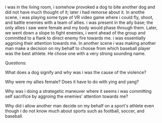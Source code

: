 i was in the living room, i somehow provoked a dog to bite another dog and did not have much thought of it; later i had remorse about it. In anothe scene, i was playing some type of VR video game where i could fly, shoot, and battle enemies with a team of allies. i was present in the ally base; the only allies i saw were female and my body would phase through them. Later, we went down a slope to fight enemies, i went ahead of the group and committed to a flank to direct enemy fire towards me. i was essentially aggroing their attention towards me. In another scene i was making another man make a decision on my behalf to choose from which baseball player was the best athlete. He chose one with a very strong sounding name.


Questions:

What does a dog signify and why was i was the cause of the violence?

Why were my allies female? Does it have to do with ying and yang?

Why was i doing a strategetic maneuver where it seems i was committing self sacrifice by aggroing the enemies' attention towards me?

Why did i allow another man decide on my behalf on a sport's athlete even though i do not know much about sports such as football, soccer, and baseball.

